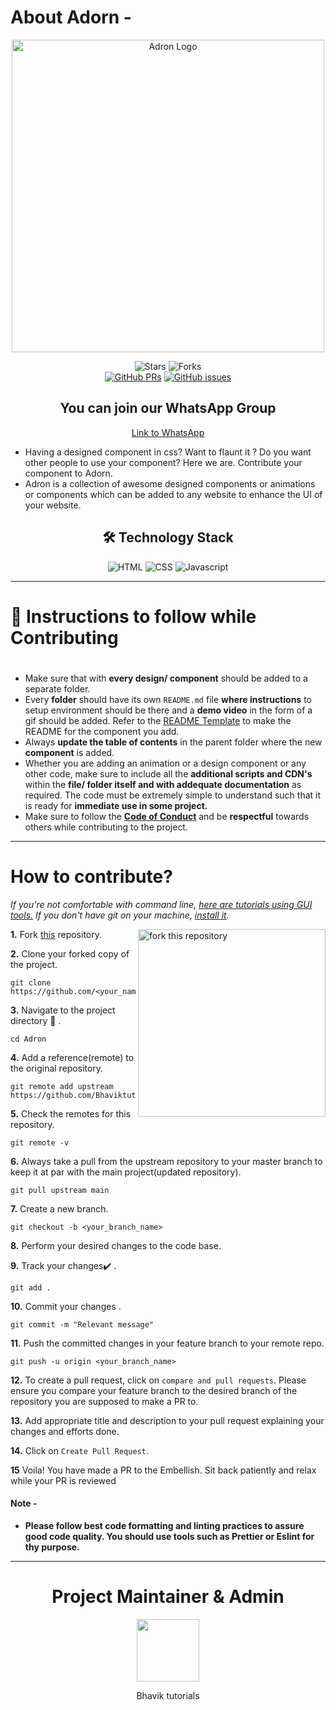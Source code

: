 
# About Adorn -
<div align="center" >

<img src="https://user-images.githubusercontent.com/64035221/194388605-42192a3b-2199-42ea-8fd0-330ae17b864e.png" alt="Adron Logo" width="500"/>

![Stars](https://img.shields.io/github/stars/Bhaviktutorials/Adorn?style=social)
![Forks](https://img.shields.io/github/forks/Bhaviktutorials/Adorn?style=social)    
[![GitHub PRs](https://img.shields.io/github/issues-pr/Bhaviktutorials/Adorn?style=flat&logo=github)](https://github.com/Bhaviktutorials/Adorn/pulls)
[![GitHub issues](https://img.shields.io/github/issues/Bhaviktutorials/Adorn?color=green&logo=github&style=flat)](https://github.com/Bhaviktutorials/Adorn/issues)


 ## You can join our WhatsApp Group
  [Link to WhatsApp](https://chat.whatsapp.com/DY8itwxRnuf64yqxoWZ0SQ)
</div>

- Having a designed component in css? Want to flaunt it ? Do you want other people to use your component? Here we are. Contribute your component to Adorn.
- Adron is a collection of awesome designed components  or animations or components which can be added to any website to enhance the UI of your website.
<div align="center">

## 🛠️ Technology Stack

<img alt="HTML" src="https://img.shields.io/badge/html5%20-%23E34F26.svg?&style=for-the-badge&logo=html5&logoColor=white"/> <img alt="CSS" src="https://img.shields.io/badge/css3%20-%231572B6.svg?&style=for-the-badge&logo=css3&logoColor=white"/>  <img alt="Javascript" src="https://img.shields.io/badge/javascript%20-%23323330.svg?&style=for-the-badge&logo=javascript&logoColor=%23F7DF1E"/>   

</div>

<hr/>

# :scroll: Instructions to follow while **Contributing**
#
-   Make sure that with **every design/ component** should be added to a separate folder.
-   Every **folder** should have its own `README.md` file **where instructions** to setup environment should be there and a **demo video** in the form of a gif should be added. Refer to the [README Template](README_TEMPLATE.md) to make the README for the component you add.
-   Always **update the table of contents** in the parent folder where the new **component** is added.
-   Whether you are adding an animation or a design component or any other code, make sure to include all the **additional scripts and CDN's** within the **file/ folder itself and with addequate documentation** as required. The code must be extremely simple to understand such that it is ready for **immediate use in some project.**
-   Make sure to follow the **[Code of Conduct](https://github.com/Bhaviktutorials/Adorn/blob/main/CODE_OF_CONDUCT.md)** and be **respectful** towards others while contributing to the project.



<hr/>

# How to **contribute**?

_If you're not comfortable with command line, [here are tutorials using GUI tools.](https://docs.github.com/en/desktop/installing-and-configuring-github-desktop/overview/getting-started-with-github-desktop)_
_If you don't have git on your machine, [install it](https://help.github.com/articles/set-up-git/)._

<img align="right" width="300" src="https://firstcontributions.github.io/assets/Readme/fork.png" alt="fork this repository" />

**1.**  Fork [this](https://github.com/Bhaviktutorials/Adorn.git) repository.

**2.**  Clone your forked copy of the project.

```
git clone  https://github.com/<your_name>/Adron.git
```

**3.** Navigate to the project directory :file_folder: .

```
cd Adron
```

**4.** Add a reference(remote) to the original repository.

```
git remote add upstream https://github.com/Bhaviktutorials/Adorn
```

**5.** Check the remotes for this repository.
```
git remote -v
```

**6.** Always take a pull from the upstream repository to your master branch to keep it at par with the main project(updated repository).

```
git pull upstream main
```

**7.** Create a new branch.

```
git checkout -b <your_branch_name>
```

**8.** Perform your desired changes to the code base.


**9.** Track your changes:heavy_check_mark: .

```
git add .
```

**10.** Commit your changes .

```
git commit -m "Relevant message"
```

**11.** Push the committed changes in your feature branch to your remote repo.
```
git push -u origin <your_branch_name>
```

**12.** To create a pull request, click on `compare and pull requests`. Please ensure you compare your feature branch to the desired branch of the repository you are supposed to make a PR to.


**13.** Add appropriate title and description to your pull request explaining your changes and efforts done.


**14.** Click on `Create Pull Request`.


**15** Voila! You have made a PR to the Embellish. Sit back patiently and relax while your PR is reviewed

#### Note -
-   **Please follow best code formatting and linting practices to assure good code quality. You should use tools such as Prettier or Eslint for thy purpose.**

<hr>

<h1 align=center> Project Maintainer & Admin </h1>
<p align="center"> <a href="https://github.com/Bhaviktutorials"><img src="https://user-images.githubusercontent.com/64035221/194391042-75b572c6-720a-487c-accb-7e32ed55604f.jpg" width=100px height=100px /></a>
<p align="center"> Bhavik tutorials </p>
